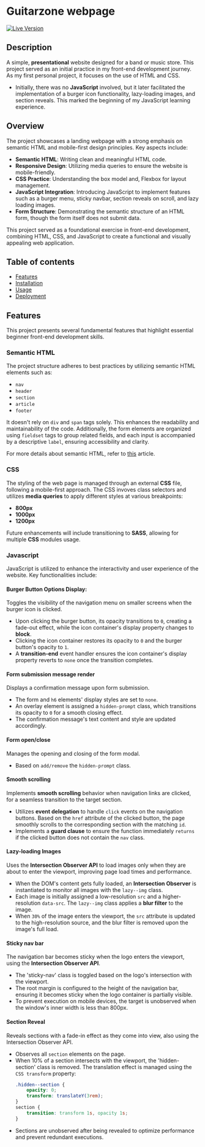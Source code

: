 # Guitarzone webpage

[![Live Version](https://img.shields.io/badge/Live%20Version-Click%20Here-brightgreen)](https://guitarzone.onrender.com)

## Description

A simple, **presentational** website designed for a band or music store. This project served as an initial practice in my front-end development journey. As my first personal project, it focuses on the use of HTML and CSS.

- Initially, there was no **JavaScript** involved, but it later facilitated the implementation of a burger icon functionality, lazy-loading images, and section reveals. This marked the beginning of my JavaScript learning experience.

## Overview

The project showcases a landing webpage with a strong emphasis on semantic HTML and mobile-first design principles. Key aspects include:

- **Semantic HTML**: Writing clean and meaningful HTML code.
- **Responsive Design**: Utilizing media queries to ensure the website is mobile-friendly.
- **CSS Practice**: Understanding the box model and, Flexbox for layout management.
- **JavaScript Integration**: Introducing JavaScript to implement features such as a burger menu, sticky navbar, section reveals on scroll, and lazy loading images.
- **Form Structure**: Demonstrating the semantic structure of an HTML form, though the form itself does not submit data.

This project served as a foundational exercise in front-end development, combining HTML, CSS, and JavaScript to create a functional and visually appealing web application.

## Table of contents

- [Features](#features)
- [Installation](#installation)
- [Usage](#usage)
- [Deployment](#deployment)

## Features

This project presents several fundamental features that highlight essential beginner front-end development skills.

### Semantic HTML

The project structure adheres to best practices by utilizing semantic HTML elements such as:

- `nav`
- `header`
- `section`
- `article`
- `footer`

It doesn't rely on `div` and `span` tags solely. This enhances the readability and maintainability of the code. Additionally, the form elements are organized using `fieldset` tags to group related fields, and each input is accompanied by a descriptive `label`, ensuring accessibility and clarity.

For more details about semantic HTML, refer to [this](#https://www.semrush.com/blog/semantic-html5-guide/) article.

### CSS

The styling of the web page is managed through an external **CSS** file, following a mobile-first approach. The CSS invoves class selectors and utilizes **media queries** to apply different styles at various breakpoints:

- **800px**
- **1000px**
- **1200px**

Future enhancements will include transitioning to **SASS**, allowing for multiple **CSS** modules usage.

### Javascript

JavaScript is utilized to enhance the interactivity and user experience of the website. Key functionalities include:

#### Burger Button Options Display:

Toggles the visibility of the navigation menu on smaller screens when the burger icon is clicked.

- Upon clicking the burger button, its opacity transitions to `0`, creating a fade-out effect, while the icon container's display property changes to **block**.
- Clicking the icon container restores its opacity to `0` and the burger button's opacity to `1`.
- A **transition-end** event handler ensures the icon container's display property reverts to `none` once the transition completes.

#### Form submission message render

Displays a confirmation message upon form submission.

- The form and `h6` elements' display styles are set to `none`.
- An overlay element is assigned a `hidden-prompt` class, which transitions its opacity to `0` for a smooth closing effect.
- The confirmation message's text content and style are updated accordingly.

#### Form open/close

Manages the opening and closing of the form modal.

- Based on `add/remove` the `hidden-prompt` class.

#### Smooth scrolling

Implements **smooth scrolling** behavior when navigation links are clicked, for a seamless transition to the target section.

- Utilizes **event delegation** to handle `click` events on the navigation buttons. Based on the `href` attribute of the clicked button, the page smoothly scrolls to the corresponding section with the matching `id`.
- Implements a **guard clause** to ensure the function immediately `returns` if the clicked button does not contain the `nav` class.

#### Lazy-loading Images

Uses the **Intersection Observer API** to load images only when they are about to enter the viewport, improving page load times and performance.

- When the DOM's content gets fully loaded, an **Intersection Observer** is instantiated to monitor all images with the `lazy--img` class.
- Each image is initially assigned a low-resolution `src` and a higher-resolution `data-src`. The `lazy--img` class applies a **blur filter** to the image.
- When `30%` of the image enters the viewport, the `src` attribute is updated to the high-resolution source, and the blur filter is removed upon the image's full load.

#### Sticky nav bar

The navigation bar becomes sticky when the logo enters the viewport, using the **Intersection Observer API**.

- The 'sticky-nav' class is toggled based on the logo's intersection with the viewport.
- The root margin is configured to the height of the navigation bar, ensuring it becomes sticky when the logo container is partially visible.
- To prevent execution on mobile devices, the target is unobserved when the window's inner width is less than 800px.

#### **Section Reveal**

Reveals sections with a fade-in effect as they come into view, also using the Intersection Observer API.

- Observes all `section` elements on the page.
- When 10% of a section intersects with the viewport, the 'hidden-section' class is removed. The translation effect is managed using the `CSS transform` property:
  ```CSS
  .hidden--section {
      opacity: 0;
      transform: translateY(3rem);
  }
  section {
      transition: transform 1s, opacity 1s;
  }
  ```
- Sections are unobserved after being revealed to optimize performance and prevent redundant executions.
